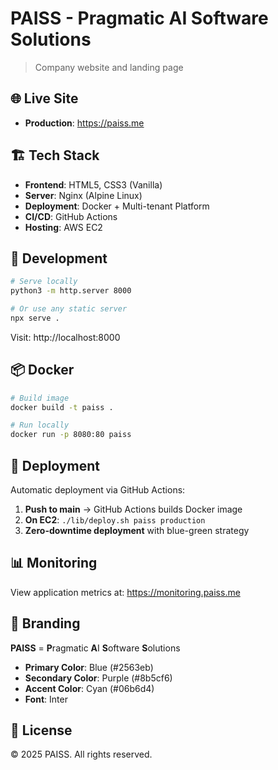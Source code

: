 # PAISS - Pragmatic AI Software Solutions

> Company website and landing page

## 🌐 Live Site

- **Production**: https://paiss.me

## 🏗️ Tech Stack

- **Frontend**: HTML5, CSS3 (Vanilla)
- **Server**: Nginx (Alpine Linux)
- **Deployment**: Docker + Multi-tenant Platform
- **CI/CD**: GitHub Actions
- **Hosting**: AWS EC2

## 🚀 Development

```bash
# Serve locally
python3 -m http.server 8000

# Or use any static server
npx serve .
```

Visit: http://localhost:8000

## 📦 Docker

```bash
# Build image
docker build -t paiss .

# Run locally
docker run -p 8080:80 paiss
```

## 🔄 Deployment

Automatic deployment via GitHub Actions:

1. **Push to main** → GitHub Actions builds Docker image
2. **On EC2**: `./lib/deploy.sh paiss production`
3. **Zero-downtime deployment** with blue-green strategy

## 📊 Monitoring

View application metrics at: https://monitoring.paiss.me

## 🎨 Branding

**PAISS** = **P**ragmatic **A**I **S**oftware **S**olutions

- **Primary Color**: Blue (#2563eb)
- **Secondary Color**: Purple (#8b5cf6)
- **Accent Color**: Cyan (#06b6d4)
- **Font**: Inter

## 📝 License

© 2025 PAISS. All rights reserved.
